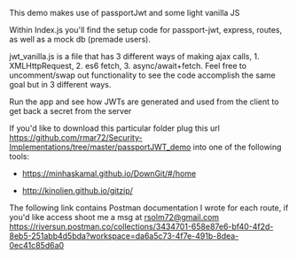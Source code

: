 This demo makes use of passportJwt and some light vanilla JS

Within Index.js you'll find the setup code for passport-jwt, express, routes, as well as a mock db (premade users). 

jwt_vanilla.js is a file that has 3 different ways of making ajax calls, 1. XMLHttpRequest, 2. es6 fetch, 3. async/await+fetch. Feel free to
uncomment/swap out functionality to see the code accomplish the same goal but in 3 different ways.

Run the app and see how JWTs are generated and used from the client to get back a secret from the server

If you'd like to download this particular folder plug this url https://github.com/rmar72/Security-Implementations/tree/master/passportJWT_demo 
into one of the following tools:

 - https://minhaskamal.github.io/DownGit/#/home
 
 - http://kinolien.github.io/gitzip/


The following link contains Postman documentation I wrote for each route, if you'd like access shoot me a msg at rsolm72@gmail.com
https://riversun.postman.co/collections/3434701-658e87e6-bf40-4f2d-8eb5-251abb4d5bda?workspace=da6a5c73-4f7e-491b-8dea-0ec41c85d6a0
